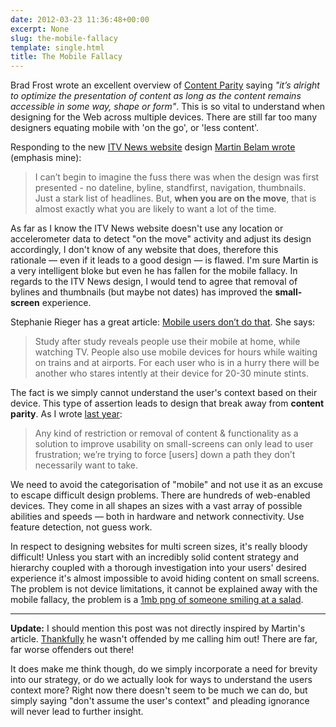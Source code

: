 ```yaml
---
date: 2012-03-23 11:36:48+00:00
excerpt: None
slug: the-mobile-fallacy
template: single.html
title: The Mobile Fallacy
---
```


Brad Frost wrote an excellent overview of [Content Parity](http://bradfrostweb.com/blog/mobile/content-parity/) saying _"it’s alright to optimize the presentation of content as long as the content remains accessible in some way, shape or form"_. This is so vital to understand when designing for the Web across multiple devices. There are still far too many designers equating mobile with 'on the go', or 'less content'.

Responding to the new [ITV News website](http://www.itv.com/news/) design [Martin Belam wrote](http://www.currybet.net/cbet_blog/2012/03/itv-news-redesign.php) (emphasis mine):

> I can’t begin to imagine the fuss there was when the design was first presented - no dateline, byline, standfirst, navigation, thumbnails. Just a stark list of headlines. But, **when you are on the move**, that is almost exactly what you are likely to want a lot of the time.

As far as I know the ITV News website doesn't use any location or accelerometer data to detect "on the move" activity and adjust its design accordingly, I don't know of any website that does, therefore this rationale — even if it leads to a good design — is flawed. I'm sure Martin is a very intelligent bloke but even he has fallen for the mobile fallacy. In regards to the ITV News design, I would tend to agree that removal of bylines and thumbnails (but maybe not dates) has improved the **small-screen** experience.

Stephanie Rieger has a great article: [Mobile users don’t do that](http://stephanierieger.com/mobile-users-dont-do-that/). She says:

> Study after study reveals people use their mobile at home, while watching TV. People also use mobile devices for hours while waiting on trains and at airports. For each user who is in a hurry there will be another who stares intently at their device for 20-30 minute stints.

The fact is we simply cannot understand the user's context based on their device. This type of assertion leads to design that break away from **content parity**. As I wrote [last year](/2011/09/14/what-is-mobile/):

> Any kind of restriction or removal of content & functionality as a solution to improve usability on small-screens can only lead to user frustration; we’re trying to force [users] down a path they don’t necessarily want to take.

We need to avoid the categorisation of "mobile" and not use it as an excuse to escape difficult design problems. There are hundreds of web-enabled devices. They come in all shapes an sizes with a vast array of possible abilities and speeds — both in hardware and network connectivity. Use feature detection, not guess work.

In respect to designing websites for multi screen sizes, it's really bloody difficult! Unless you start with an incredibly solid content strategy and hierarchy coupled with a thorough investigation into your users' desired experience it's almost impossible to avoid hiding content on small screens. The problem is not device limitations, it cannot be explained away with the mobile fallacy, the problem is a [1mb png of someone smiling at a salad](https://twitter.com/#!/wilto/statuses/63284673723375616).

* * *

**Update:** I should mention this post was not directly inspired by Martin's article. [Thankfully](https://twitter.com/#!/currybet/status/183163262324572161) he wasn't offended by me calling him out! There are far, far worse offenders out there!

It does make me think though, do we simply incorporate a need for brevity into our strategy, or do we actually look for ways to understand the users context more? Right now there doesn't seem to be much we can do, but simply saying "don't assume the user's context" and pleading ignorance will never lead to further insight.
